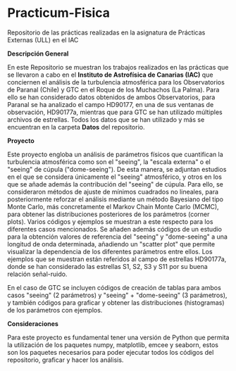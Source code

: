 # Practicum-Fisica
Repositorio de las prácticas realizadas en la asignatura de Prácticas Externas (ULL) en el IAC

**Descripción General**

En este Repositorio se muestran los trabajos realizados en las prácticas que se llevaron a cabo en el **Instituto de Astrofísica de Canarias (IAC)** que conciernen el análisis de la turbulencia atmosférica para los Observatorios de Paranal (Chile) y GTC en el Roque de los Muchachos (La Palma). Para ello se han considerado datos obtenidos de ambos Observatorios, para Paranal se ha analizado el campo HD90177, en una de sus ventanas de observación, HD90177a, mientras que para GTC se han utilizado múltiples archivos de estrellas. Todos los datos que se han utilizado y más se encuentran en la carpeta **Datos** del repositorio.

**Proyecto**

Este proyecto engloba un análisis de parámetros físicos que cuantifican la turbulencia atmosférica como son el "seeing", la "escala externa" o el "seeing" de cúpula ("dome-seeing"). De esta manera, se adjuntan estudios en el que se considera únicamente el "seeing" atmosférico, y otros en los que se añade además la contribución del "seeing" de cúpula. Para ello, se consideraron métodos de ajuste de mínimos cuadrados no lineales, para posteriormente reforzar el análisis mediante un método Bayesiano del tipo Monte Carlo, más concretamente el Markov Chain Monte Carlo (MCMC), para obtener las distribuciones posteriores de los parámetros (corner plots). Varios códigos y ejemplos se muestran a este respecto para los diferentes casos mencionados. Se añaden además códigos de un estudio para la obtención valores de referencia del "seeing" y "dome-seeing" a una longitud de onda determinada, añadiendo un "scatter plot" que permite visualizar la dependencia de los diferentes parámetros entre ellos. Los ejemplos que se muestran están referidos al campo de estrellas HD90177a, donde se han considerado las estrellas S1, S2, S3 y S11 por su buena relación señal-ruido.

En el caso de GTC se incluyen códigos de creación de tablas para ambos casos "seeing" (2 parámetros) y "seeing" + "dome-seeing" (3 parámetros), y también códigos para graficar y obtener las distribuciones (histogramas) de los parámetros con ejemplos.

**Consideraciones**

Para este proyecto es fundamental tener una versión de Python que permita la utilización de los paquetes numpy, matplotlib, emcee y seaborn, estos son los paquetes necesarios para poder ejecutar todos los códigos del repositorio, graficar y hacer los análisis. 
